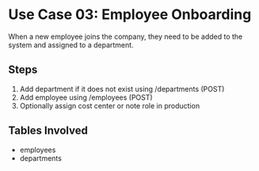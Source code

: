 # Use Case 03: Employee Onboarding

When a new employee joins the company, they need to be added to the system and assigned to a department.

## Steps
1. Add department if it does not exist using /departments (POST)
2. Add employee using /employees (POST)
3. Optionally assign cost center or note role in production

## Tables Involved
- employees
- departments
